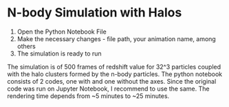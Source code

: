 # N-body Simulation with Halos
1. Open the Python Notebook File
2. Make the necessary changes - file path, your animation name, among others
3. The simulation is ready to run

The simulation is of 500 frames of redshift value for 32^3 particles coupled with the halo clusters formed by the n-body particles. The python notebook consists of 2 codes, one with and one without the axes.
Since the original code was run on Jupyter Notebook, I recommend to use the same. The rendering time depends from ~5 minutes to ~25 minutes.
